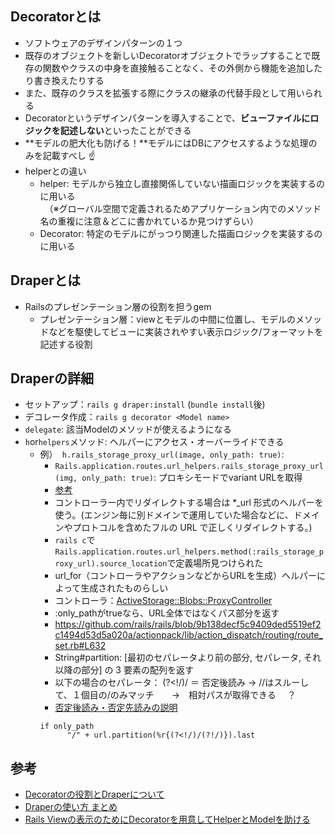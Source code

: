 ## Decoratorとは
- ソフトウェアのデザインパターンの１つ
- 既存のオブジェクトを新しいDecoratorオブジェクトでラップすることで既存の関数やクラスの中身を直接触ることなく、その外側から機能を追加したり書き換えたりする
- また、既存のクラスを拡張する際にクラスの継承の代替手段として用いられる
- Decoratorというデザインパターンを導入することで、**ビューファイルにロジックを記述しない**といったことができる
- **モデルの肥大化も防げる！**モデルにはDBにアクセスするような処理のみを記載すべし ☝️   
- helperとの違い
  - helper: モデルから独立し直接関係していない描画ロジックを実装するのに用いる  
   　（※グローバル空間で定義されるためアプリケーション内でのメソッド名の重複に注意＆どこに書かれているか見つけずらい）
  - Decorator: 特定のモデルにがっつり関連した描画ロジックを実装するのに用いる   


## Draperとは
- Railsのプレゼンテーション層の役割を担うgem
  -  プレゼンテーション層：viewとモデルの中間に位置し、モデルのメソッドなどを駆使してビューに実装されやすい表示ロジック/フォーマットを記述する役割


## Draperの詳細
- セットアップ：`rails g draper:install`  (`bundle install`後)
- デコレータ作成：`rails g decorator <Model name>`
- `delegate`: 該当Modelのメソッドが使えるようになる
- `h`or`helpers`メソッド: ヘルパーにアクセス・オーバーライドできる
  - 例）` h.rails_storage_proxy_url(image, only_path: true)`:
    - `Rails.application.routes.url_helpers.rails_storage_proxy_url(img, only_path: true)`: プロキシモードでvariant URLを取得
    - [参考](https://www.appsloveworld.com/ruby/100/183/rails-activestorage-how-to-get-variant-url-when-in-proxy-mode)
    - コントローラー内でリダイレクトする場合は *_url 形式のヘルパーを使う。(エンジン毎に別ドメインで運用していた場合などに、ドメインやプロトコルを含めたフルの URL で正しくリダイレクトする。)
    -  `rails c`で`Rails.application.routes.url_helpers.method(:rails_storage_proxy_url).source_location`で定義場所見つけられた
    -  url_for（コントローラやアクションなどからURLを生成）ヘルパーによって生成されたものらしい
    -  コントローラ：[ActiveStorage::Blobs::ProxyController ](https://edgeapi.rubyonrails.org/classes/ActiveStorage/Blobs/ProxyController.html)
    -  :only_pathがtrueなら、URL全体ではなくパス部分を返す	
    -  https://github.com/rails/rails/blob/9b138decf5c9409ded5519ef2c1494d53d5a020a/actionpack/lib/action_dispatch/routing/route_set.rb#L632
    -  String#partition: [最初のセパレータより前の部分, セパレータ, それ以降の部分] の 3 要素の配列を返す  
    -  以下の場合のセパレータ： (?<!/)/ ＝ 否定後読み → //はスルーして、１個目の/のみマッチ　　→　相対パスが取得できる 　？
    -  [否定後読み・否定先読みの説明](https://www.javadrive.jp/regex-basic/writing/index2.html#section5)
      ```
      if only_path
            "/" + url.partition(%r{(?<!/)/(?!/)}).last
      ```


## 参考
- [Decoratorの役割とDraperについて](https://qiita.com/jonson29/items/00077b54bb91ed74fdb8)
- [Draperの使い方 まとめ](https://nekorails.hatenablog.com/entry/2018/10/13/070437)
- [Rails Viewの表示のためにDecoratorを用意してHelperとModelを助ける](https://qiita.com/shizuma/items/ce9e863e9c94e88e0a57)
